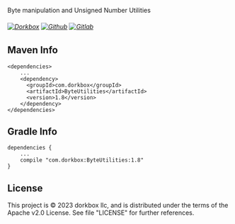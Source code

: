 Byte manipulation and Unsigned Number Utilities

###### [![Dorkbox](https://badge.dorkbox.com/dorkbox.svg "Dorkbox")](https://git.dorkbox.com/dorkbox/ByteUtilities) [![Github](https://badge.dorkbox.com/github.svg "Github")](https://github.com/dorkbox/ByteUtilities) [![Gitlab](https://badge.dorkbox.com/gitlab.svg "Gitlab")](https://gitlab.com/dorkbox/ByteUtilities)


Maven Info
---------
```
<dependencies>
    ...
    <dependency>
      <groupId>com.dorkbox</groupId>
      <artifactId>ByteUtilities</artifactId>
      <version>1.8</version>
    </dependency>
</dependencies>
```

Gradle Info
---------
````
dependencies {
    ...
    compile "com.dorkbox:ByteUtilities:1.8"
}
````


License
---------
This project is © 2023 dorkbox llc, and is distributed under the terms of the Apache v2.0 License. See file "LICENSE" for further 
references.

